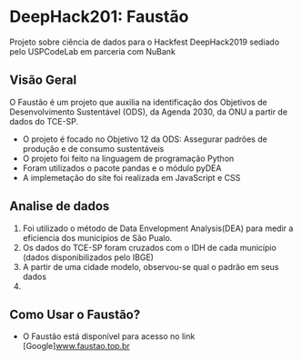 # DeepHack201: Faustão
Projeto sobre ciência de dados para o Hackfest DeepHack2019 sediado pelo USPCodeLab em parceria com NuBank

## Visão Geral
O Faustão é um projeto que auxilia na identificação dos Objetivos de Desenvolvimento Sustentável (ODS), da Agenda 2030, da ONU a partir de dados do TCE-SP.

 * O projeto é focado no Objetivo 12 da ODS: Assegurar padrões de produção e de consumo sustentáveis
 * O projeto foi feito na linguagem de programação Python
 * Foram utilizados o pacote pandas e o módulo pyDEA
 * A implemetação do site foi realizada em JavaScript e CSS

## Analise de dados
   1. Foi utilizado o método de Data Envelopment Analysis(DEA) para medir a eficiencia dos municipios de São Pualo.
   2. Os dados do TCE-SP foram cruzados com o IDH de cada município (dados disponibilizados pelo IBGE)
   3. A partir de uma cidade modelo, observou-se qual o padrão em seus dados
   4. 

## Como Usar o Faustão?
 * O Faustão está disponível para acesso no link [Google]www.faustao.top.br
 

